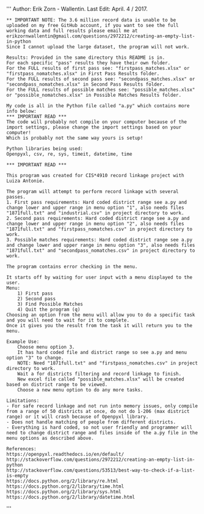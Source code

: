 '''
	Author: Erik Zorn - Wallentin.
	Last Edit: April. 4 / 2017.
	
	** IMPORTANT NOTE: The 3.6 million record data is unable to be uploaded on my free GitHub account, if you want to see the full working data and full results please email me at erikzornwallentin@gmail.com/questions/2972212/creating-an-empty-list-in-python
	Since I cannot upload the large dataset, the program will not work.				
	
	Results: Provided in the same directory this README is in. 
	For each specific "pass" results they have their own folder.
	For the FULL results of first pass see: "firstpass_matches.xlsx" or "firstpass_nomatches.xlsx" in First Pass Results folder.
	For the FULL results of second pass see: "secondpass_matches.xlsx" or "secondpass_nomatches.xlsx" in Second Pass Results folder.
	For the FULL results of possible matches see: "possible_matches.xlsx" or "possible_nomatches.xlsx" in Possible Matches Results folder.
	
	My code is all in the Python file called "a.py" which contains more info below:
	*** IMPORTANT READ *** 
	The code will probably not compile on your computer because of the import settings, please change the import settings based on your computer!
	Which is probably not the same way yours is setup!
	
	Python libraries being used:
	Openpyxl, csv, re, sys, timeit, datetime, time
	
	*** IMPORTANT READ *** 
		
	This program was created for CIS*4910 record linkage project with Luiza Antonie.
		
	The program will attempt to perform record linkage with several passes.
	1. First pass requirements: Hard coded district range see a.py and change lower and upper range in menu option "1", also needs files "1871full.txt" and "industrial.csv" in project directory to work.
	2. Second pass requirements: Hard coded district range see a.py and change lower and upper range in menu option "2", also needs files "1871full.txt" and "firstpass_nomatches.csv" in project directory to work.
	3. Possible matches requirements: Hard coded district range see a.py and change lower and upper range in menu option "3", also needs files "1871full.txt" and "secondpass_nomatches.csv" in project directory to work.
	
	The program contains error checking in the menu.
		
	It starts off by waiting for user input with a menu displayed to the user.
	Menu:
		1) First pass
		2) Second pass
		3) Find Possible Matches
		4) Quit the program (q)
	Choosing an option from the menu will allow you to do a specific task and you will need to wait for it to complete.
	Once it gives you the result from the task it will return you to the menu.
	
	Example Use:
		Choose menu option 3.
		It has hard coded file and district range so see a.py and menu option "3" to change.
		NOTE: Need "1871full.txt" and "firstpass_nomatches.csv" in project directory to work.
		Wait a for districts filtering and record linkage to finish.
		New excel file called "possible_matches.xlsx" will be created based on district range to be viewed.
		Choose a new menu option to do any more tasks.
		
	Limitations:
	- For safe record linkage and not run into memory issues, only compile from a range of 50 districts at once, do not do 1-206 (max district range) or it will crash because of Openpyxl library.
	- Does not handle matching of people from different districts.
	- Everything is hard coded, so not user friendly and programmer will need to change district range and files inside of the a.py file in the menu options as described above.
	
	References:
	https://openpyxl.readthedocs.io/en/default/
	http://stackoverflow.com/questions/2972212/creating-an-empty-list-in-python
	http://stackoverflow.com/questions/53513/best-way-to-check-if-a-list-is-empty
	https://docs.python.org/2/library/re.html
	https://docs.python.org/2/library/time.html
	https://docs.python.org/2/library/sys.html
	https://docs.python.org/2/library/datetime.html
	
'''